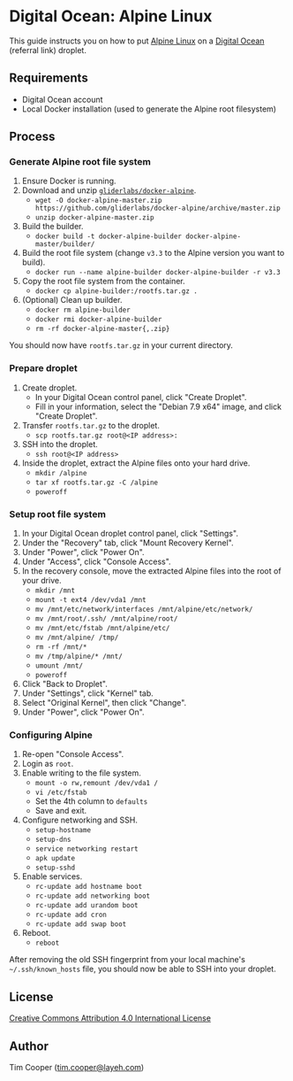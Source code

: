 # Digital Ocean: Alpine Linux

This guide instructs you on how to put [Alpine Linux](http://alpinelinux.org/) on a [Digital Ocean](https://www.digitalocean.com/?refcode=a0f96edad652) (referral link) droplet.

## Requirements

- Digital Ocean account
- Local Docker installation (used to generate the Alpine root filesystem)

## Process

### Generate Alpine root file system

1. Ensure Docker is running.
2. Download and unzip [`gliderlabs/docker-alpine`](https://github.com/gliderlabs/docker-alpine).
    - `wget -O docker-alpine-master.zip https://github.com/gliderlabs/docker-alpine/archive/master.zip`
    - `unzip docker-alpine-master.zip`
3. Build the builder.
    - `docker build -t docker-alpine-builder docker-alpine-master/builder/`
4. Build the root file system (change `v3.3` to the Alpine version you want to build).
    - `docker run --name alpine-builder docker-alpine-builder -r v3.3`
5. Copy the root file system from the container.
    - `docker cp alpine-builder:/rootfs.tar.gz .`
6. (Optional) Clean up builder.
    - `docker rm alpine-builder`
    - `docker rmi docker-alpine-builder`
    - `rm -rf docker-alpine-master{,.zip}`

You should now have `rootfs.tar.gz` in your current directory.

### Prepare droplet

1. Create droplet.
    - In your Digital Ocean control panel, click "Create Droplet".
    - Fill in your information, select the "Debian 7.9 x64" image, and click "Create Droplet".
2. Transfer `rootfs.tar.gz` to the droplet.
    - `scp rootfs.tar.gz root@<IP address>:`
3. SSH into the droplet.
    - `ssh root@<IP address>`
4. Inside the droplet, extract the Alpine files onto your hard drive.
    - `mkdir /alpine`
    - `tar xf rootfs.tar.gz -C /alpine`
    - `poweroff`

### Setup root file system

1. In your Digital Ocean droplet control panel, click "Settings".
2. Under the "Recovery" tab, click "Mount Recovery Kernel".
3. Under "Power", click "Power On".
4. Under "Access", click "Console Access".
5. In the recovery console, move the extracted Alpine files into the root of your drive.
    - `mkdir /mnt`
    - `mount -t ext4 /dev/vda1 /mnt`
    - `mv /mnt/etc/network/interfaces /mnt/alpine/etc/network/`
    - `mv /mnt/root/.ssh/ /mnt/alpine/root/`
    - `mv /mnt/etc/fstab /mnt/alpine/etc/`
    - `mv /mnt/alpine/ /tmp/`
    - `rm -rf /mnt/*`
    - `mv /tmp/alpine/* /mnt/`
    - `umount /mnt/`
    - `poweroff`
6. Click "Back to Droplet".
7. Under "Settings", click "Kernel" tab.
8. Select "Original Kernel", then click "Change".
9. Under "Power", click "Power On".

### Configuring Alpine

1. Re-open "Console Access".
2. Login as `root`.
3. Enable writing to the file system.
    - `mount -o rw,remount /dev/vda1 /`
    - `vi /etc/fstab`
    - Set the 4th column to `defaults`
    - Save and exit.
4. Configure networking and SSH.
    - `setup-hostname`
    - `setup-dns`
    - `service networking restart`
    - `apk update`
    - `setup-sshd`
5. Enable services.
    - `rc-update add hostname boot`
    - `rc-update add networking boot`
    - `rc-update add urandom boot`
    - `rc-update add cron`
    - `rc-update add swap boot`
6. Reboot.
    - `reboot`

After removing the old SSH fingerprint from your local machine's `~/.ssh/known_hosts` file, you should now be able to SSH into your droplet.

## License

[Creative Commons Attribution 4.0 International License](https://creativecommons.org/licenses/by/4.0/)

## Author

Tim Cooper (<tim.cooper@layeh.com>)
